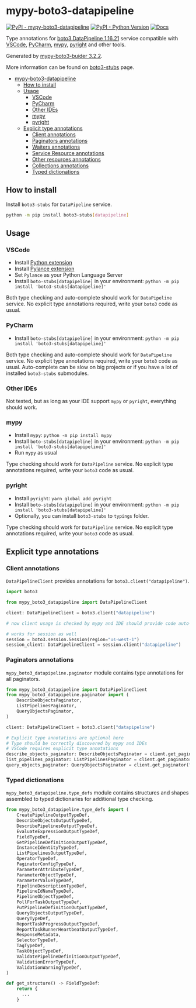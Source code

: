 # mypy-boto3-datapipeline

[![PyPI - mypy-boto3-datapipeline](https://img.shields.io/pypi/v/mypy-boto3-datapipeline.svg?color=blue)](https://pypi.org/project/mypy-boto3-datapipeline)
[![PyPI - Python Version](https://img.shields.io/pypi/pyversions/mypy-boto3-datapipeline.svg?color=blue)](https://pypi.org/project/mypy-boto3-datapipeline)
[![Docs](https://img.shields.io/readthedocs/mypy-boto3-builder.svg?color=blue)](https://mypy-boto3-builder.readthedocs.io/)

Type annotations for
[boto3.DataPipeline 1.16.21](https://boto3.amazonaws.com/v1/documentation/api/1.16.21/reference/services/datapipeline.html#DataPipeline) service
compatible with
[VSCode](https://code.visualstudio.com/),
[PyCharm](https://www.jetbrains.com/pycharm/),
[mypy](https://github.com/python/mypy),
[pyright](https://github.com/microsoft/pyright)
and other tools.

Generated by [mypy-boto3-buider 3.2.2](https://github.com/vemel/mypy_boto3_builder).

More information can be found on [boto3-stubs](https://pypi.org/project/boto3-stubs/) page.

- [mypy-boto3-datapipeline](#mypy-boto3-datapipeline)
  - [How to install](#how-to-install)
  - [Usage](#usage)
    - [VSCode](#vscode)
    - [PyCharm](#pycharm)
    - [Other IDEs](#other-ides)
    - [mypy](#mypy)
    - [pyright](#pyright)
  - [Explicit type annotations](#explicit-type-annotations)
    - [Client annotations](#client-annotations)
    - [Paginators annotations](#paginators-annotations)
    - [Waiters annotations](#waiters-annotations)
    - [Service Resource annotations](#service-resource-annotations)
    - [Other resources annotations](#other-resources-annotations)
    - [Collections annotations](#collections-annotations)
    - [Typed dictionations](#typed-dictionations)

## How to install

Install `boto3-stubs` for `DataPipeline` service.

```bash
python -m pip install boto3-stubs[datapipeline]
```

## Usage

### VSCode

- Install [Python extension](https://marketplace.visualstudio.com/items?itemName=ms-python.python)
- Install [Pylance extension](https://marketplace.visualstudio.com/items?itemName=ms-python.vscode-pylance)
- Set `Pylance` as your Python Language Server
- Install `boto-stubs[datapipeline]` in your environment: `python -m pip install 'boto3-stubs[datapipeline]'`

Both type checking and auto-complete should work for `DataPipeline` service.
No explicit type annotations required, write your `boto3` code as usual.

### PyCharm

- Install `boto-stubs[datapipeline]` in your environment: `python -m pip install 'boto3-stubs[datapipeline]'`

Both type checking and auto-complete should work for `DataPipeline` service.
No explicit type annotations required, write your `boto3` code as usual.
Auto-complete can be slow on big projects or if you have a lot of installed `boto3-stubs` submodules.

### Other IDEs

Not tested, but as long as your IDE support `mypy` or `pyright`, everything should work.

### mypy

- Install `mypy`: `python -m pip install mypy`
- Install `boto-stubs[datapipeline]` in your environment: `python -m pip install 'boto3-stubs[datapipeline]'`
- Run `mypy` as usual

Type checking should work for `DataPipeline` service.
No explicit type annotations required, write your `boto3` code as usual.

### pyright

- Install `pyright`: `yarn global add pyright`
- Install `boto-stubs[datapipeline]` in your environment: `python -m pip install 'boto3-stubs[datapipeline]'`
- Optionally, you can install `boto3-stubs` to `typings` folder.

Type checking should work for `DataPipeline` service.
No explicit type annotations required, write your `boto3` code as usual.

## Explicit type annotations

### Client annotations

`DataPipelineClient` provides annotations for `boto3.client("datapipeline")`.

```python
import boto3

from mypy_boto3_datapipeline import DataPipelineClient

client: DataPipelineClient = boto3.client("datapipeline")

# now client usage is checked by mypy and IDE should provide code auto-complete

# works for session as well
session = boto3.session.Session(region="us-west-1")
session_client: DataPipelineClient = session.client("datapipeline")
```

### Paginators annotations

`mypy_boto3_datapipeline.paginator` module contains type annotations for all paginators.

```python
from mypy_boto3_datapipeline import DataPipelineClient
from mypy_boto3_datapipeline.paginator import (
    DescribeObjectsPaginator,
    ListPipelinesPaginator,
    QueryObjectsPaginator,
)

client: DataPipelineClient = boto3.client("datapipeline")

# Explicit type annotations are optional here
# Type should be correctly discovered by mypy and IDEs
# VSCode requires explicit type annotations
describe_objects_paginator: DescribeObjectsPaginator = client.get_paginator("describe_objects")
list_pipelines_paginator: ListPipelinesPaginator = client.get_paginator("list_pipelines")
query_objects_paginator: QueryObjectsPaginator = client.get_paginator("query_objects")
```







### Typed dictionations

`mypy_boto3_datapipeline.type_defs` module contains structures and shapes assembled
to typed dictionaries for additional type checking.

```python
from mypy_boto3_datapipeline.type_defs import (
    CreatePipelineOutputTypeDef,
    DescribeObjectsOutputTypeDef,
    DescribePipelinesOutputTypeDef,
    EvaluateExpressionOutputTypeDef,
    FieldTypeDef,
    GetPipelineDefinitionOutputTypeDef,
    InstanceIdentityTypeDef,
    ListPipelinesOutputTypeDef,
    OperatorTypeDef,
    PaginatorConfigTypeDef,
    ParameterAttributeTypeDef,
    ParameterObjectTypeDef,
    ParameterValueTypeDef,
    PipelineDescriptionTypeDef,
    PipelineIdNameTypeDef,
    PipelineObjectTypeDef,
    PollForTaskOutputTypeDef,
    PutPipelineDefinitionOutputTypeDef,
    QueryObjectsOutputTypeDef,
    QueryTypeDef,
    ReportTaskProgressOutputTypeDef,
    ReportTaskRunnerHeartbeatOutputTypeDef,
    ResponseMetadata,
    SelectorTypeDef,
    TagTypeDef,
    TaskObjectTypeDef,
    ValidatePipelineDefinitionOutputTypeDef,
    ValidationErrorTypeDef,
    ValidationWarningTypeDef,
)

def get_structure() -> FieldTypeDef:
    return {
      ...
    }
```

